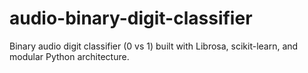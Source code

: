 # audio-binary-digit-classifier
Binary audio digit classifier (0 vs 1) built with Librosa, scikit-learn, and modular Python architecture.
